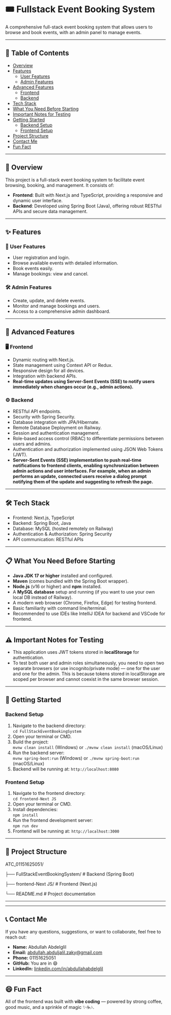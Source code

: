 # 🎟️ Fullstack Event Booking System

A comprehensive full-stack event booking system that allows users to browse and book events, with an admin panel to manage events.

---

## 📌 Table of Contents

- [Overview](#overview)
- [Features](#features)
  - [User Features](#user-features)
  - [Admin Features](#admin-features)
- [Advanced Features](#advanced-features)
  - [Frontend](#frontend)
  - [Backend](#backend)
- [Tech Stack](#tech-stack)
- [What You Need Before Starting](#what-you-need-before-starting)
- [Important Notes for Testing](#important-notes-for-testing)
- [Getting Started](#getting-started)
  - [Backend Setup](#backend-setup)
  - [Frontend Setup](#frontend-setup)
- [Project Structure](#project-structure)
- [Contact Me](#contact-me)
- [Fun Fact](#fun-fact)

---

<a id="overview"></a>
## 🧾 Overview

This project is a full-stack event booking system to facilitate event browsing, booking, and management. It consists of:

- **Frontend**: Built with Next.js and TypeScript, providing a responsive and dynamic user interface.
- **Backend**: Developed using Spring Boot (Java), offering robust RESTful APIs and secure data management.

---

<a id="features"></a>
## ✨ Features

<a id="user-features"></a>
### 👤 User Features

- User registration and login.
- Browse available events with detailed information.
- Book events easily.
- Manage bookings: view and cancel.

<a id="admin-features"></a>
### 🛠️ Admin Features

- Create, update, and delete events.
- Monitor and manage bookings and users.
- Access to a comprehensive admin dashboard.

---

<a id="advanced-features"></a>
## 🚀 Advanced Features

<a id="frontend"></a>
### 🖥️ Frontend

- Dynamic routing with Next.js.
- State management using Context API or Redux.
- Responsive design for all devices.
- Integration with backend APIs.
- **Real-time updates using Server-Sent Events (SSE) to notify users immediately when changes occur (e.g., admin actions).**

<a id="backend"></a>
### ⚙️ Backend

- RESTful API endpoints.
- Security with Spring Security.
- Database integration with JPA/Hibernate.
- Remote Database Deployment on Railway.
- Session and authentication management.
- Role-based access control (RBAC) to differentiate permissions between users and admins.
- Authentication and authorization implemented using JSON Web Tokens (JWT).
- **Server-Sent Events (SSE) implementation to push real-time notifications to frontend clients, enabling synchronization between admin actions and user interfaces. For example, when an admin performs an update, connected users receive a dialog prompt notifying them of the update and suggesting to refresh the page.**

---

<a id="tech-stack"></a>
## 🛠️ Tech Stack

- Frontend: Next.js, TypeScript
- Backend: Spring Boot, Java
- Database: MySQL (hosted remotely on Railway)
- Authentication & Authorization: Spring Security
- API communication: RESTful APIs

---

<a id="what-you-need-before-starting"></a>
## 📋 What You Need Before Starting

- **Java JDK 17 or higher** installed and configured.
- **Maven** (comes bundled with the Spring Boot wrapper).
- **Node.js** (v16 or higher) and **npm** installed.
- A **MySQL database** setup and running (if you want to use your own local DB instead of Railway).
- A modern web browser (Chrome, Firefox, Edge) for testing frontend.
- Basic familiarity with command line/terminal.
- Recommended to use IDEs like IntelliJ IDEA for backend and VSCode for frontend.

---

<a id="important-notes-for-testing"></a>
## ⚠️ Important Notes for Testing

- This application uses JWT tokens stored in **localStorage** for authentication.
- To test both user and admin roles simultaneously, you need to open two separate browsers (or use incognito/private mode) — one for the user and one for the admin. This is because tokens stored in localStorage are scoped per browser and cannot coexist in the same browser session.

---

<a id="getting-started"></a>
## 🧪 Getting Started

<a id="backend-setup"></a>
### Backend Setup

1. Navigate to the backend directory:  
   `cd FullStackEventBookingSystem`
2. Open your terminal or CMD.
3. Build the project:  
   `mvnw clean install` (Windows) or `./mvnw clean install` (macOS/Linux)
4. Run the backend server:  
   `mvnw spring-boot:run` (Windows) or `./mvnw spring-boot:run` (macOS/Linux)
5. Backend will be running at: `http://localhost:8080`

<a id="frontend-setup"></a>
### Frontend Setup

1. Navigate to the frontend directory:  
   `cd frontend-Next JS`
2. Open your terminal or CMD.
3. Install dependencies:  
   `npm install`
4. Run the frontend development server:  
   `npm run dev`
5. Frontend will be running at: `http://localhost:3000`

---

<a id="project-structure"></a>
## 📂 Project Structure

ATC_01151625051/

├── FullStackEventBookingSystem/ # Backend (Spring Boot)

├── frontend-Next JS/ # Frontend (Next.js)

└── README.md # Project documentation

--- 


---

<a id="contact-me"></a>
## 📞 Contact Me

If you have any questions, suggestions, or want to collaborate, feel free to reach out:

- **Name:** Abdullah Abdelglil  
- **Email:** abdullah.abduljalil.zaky@gmail.com  
- **Phone:** 01151625051  
- **GitHub:** You are in 😄  
- **LinkedIn:** [linkedin.com/in/abdullahabdelglil](https://www.linkedin.com/in/abdullah-abdelgalil-aa583a285)

---

<a id="fun-fact"></a>
## 😄 Fun Fact

All of the frontend was built with **vibe coding** — powered by strong coffee, good music, and a sprinkle of magic ✨☕🎶.

